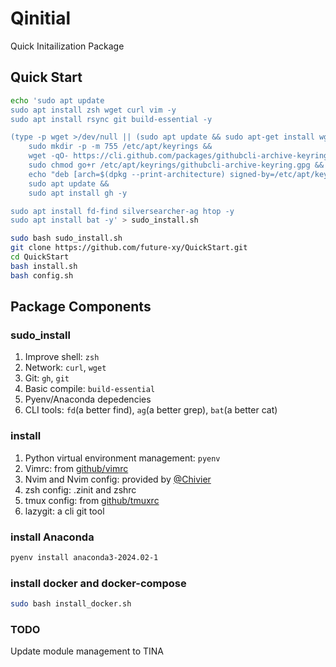 # Qinitial

Quick Initailization Package

## Quick Start

```bash
echo 'sudo apt update
sudo apt install zsh wget curl vim -y
sudo apt install rsync git build-essential -y

(type -p wget >/dev/null || (sudo apt update && sudo apt-get install wget -y)) &&
	sudo mkdir -p -m 755 /etc/apt/keyrings &&
	wget -qO- https://cli.github.com/packages/githubcli-archive-keyring.gpg | sudo tee /etc/apt/keyrings/githubcli-archive-keyring.gpg >/dev/null &&
	sudo chmod go+r /etc/apt/keyrings/githubcli-archive-keyring.gpg &&
	echo "deb [arch=$(dpkg --print-architecture) signed-by=/etc/apt/keyrings/githubcli-archive-keyring.gpg] https://cli.github.com/packages stable main" | sudo tee /etc/apt/sources.list.d/github-cli.list >/dev/null &&
	sudo apt update &&
	sudo apt install gh -y

sudo apt install fd-find silversearcher-ag htop -y
sudo apt install bat -y' > sudo_install.sh

sudo bash sudo_install.sh
git clone https://github.com/future-xy/QuickStart.git
cd QuickStart
bash install.sh
bash config.sh
```

## Package Components

### sudo_install

1. Improve shell: `zsh`
2. Network: `curl`, `wget`
3. Git: `gh`, `git`
4. Basic compile: `build-essential`
5. Pyenv/Anaconda depedencies
6. CLI tools: `fd`(a better find), `ag`(a better grep), `bat`(a better cat)

### install

1. Python virtual environment management: `pyenv`
2. Vimrc: from [github/vimrc](https://github.com/amix/vimrc)
3. Nvim and Nvim config: provided by [@Chivier](https://github.com/Chivier)
4. zsh config: .zinit and zshrc
5. tmux config: from [github/tmuxrc](https://github.com/rxrc/tmuxrc)
6. lazygit: a cli git tool

### install Anaconda

```bash
pyenv install anaconda3-2024.02-1
```

### install docker and docker-compose

```bash
sudo bash install_docker.sh
```


### TODO

Update module management to TINA

